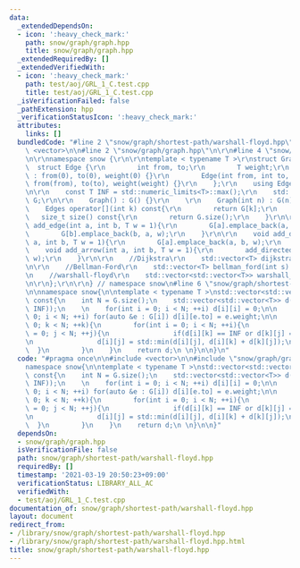 ```yaml
---
data:
  _extendedDependsOn:
  - icon: ':heavy_check_mark:'
    path: snow/graph/graph.hpp
    title: snow/graph/graph.hpp
  _extendedRequiredBy: []
  _extendedVerifiedWith:
  - icon: ':heavy_check_mark:'
    path: test/aoj/GRL_1_C.test.cpp
    title: test/aoj/GRL_1_C.test.cpp
  _isVerificationFailed: false
  _pathExtension: hpp
  _verificationStatusIcon: ':heavy_check_mark:'
  attributes:
    links: []
  bundledCode: "#line 2 \"snow/graph/shortest-path/warshall-floyd.hpp\"\n\n#include\
    \ <vector>\n\n#line 2 \"snow/graph/graph.hpp\"\n\r\n#line 4 \"snow/graph/graph.hpp\"\
    \n\r\nnamespace snow {\r\n\r\ntemplate < typename T >\r\nstruct Graph {\r\n  \
    \  struct Edge {\r\n        int from, to;\r\n        T weight;\r\n        Edge()\
    \ : from(0), to(0), weight(0) {}\r\n        Edge(int from, int to, T weight) :\
    \ from(from), to(to), weight(weight) {}\r\n    };\r\n    using Edges = std::vector<Edge>;\r\
    \n\r\n    const T INF = std::numeric_limits<T>::max();\r\n    std::vector<Edges>\
    \ G;\r\n\r\n    Graph() : G() {}\r\n    \r\n    Graph(int n) : G(n) {}\r\n\r\n\
    \    Edges operator[](int k) const{\r\n        return G[k];\r\n    }\r\n\r\n \
    \   size_t size() const{\r\n        return G.size();\r\n    }\r\n\r\n    void\
    \ add_edge(int a, int b, T w = 1){\r\n        G[a].emplace_back(a, b, w);\r\n\
    \        G[b].emplace_back(b, a, w);\r\n    }\r\n\r\n    void add_directed_edge(int\
    \ a, int b, T w = 1){\r\n        G[a].emplace_back(a, b, w);\r\n    }\r\n\r\n\
    \    void add_arrow(int a, int b, T w = 1){\r\n        add_directed_edge(a, b,\
    \ w);\r\n    }\r\n\r\n    //Dijkstra\r\n    std::vector<T> dijkstra(int s) const;\r\
    \n\r\n    //Bellman-Ford\r\n    std::vector<T> bellman_ford(int s) const;\r\n\r\
    \n    //warshall-floyd\r\n    std::vector<std::vector<T>> warshall_floyd() const;\r\
    \n\r\n};\r\n\r\n} // namespace snow\n#line 6 \"snow/graph/shortest-path/warshall-floyd.hpp\"\
    \n\nnamespace snow{\n\ntemplate < typename T >\nstd::vector<std::vector<T>> Graph<T>::warshall_floyd()\
    \ const{\n    int N = G.size();\n    std::vector<std::vector<T>> d(N, std::vector<T>(N,\
    \ INF));\n    \n    for(int i = 0; i < N; ++i) d[i][i] = 0;\n\n    for(int i =\
    \ 0; i < N; ++i) for(auto &e : G[i]) d[i][e.to] = e.weight;\n\n    for(int k =\
    \ 0; k < N; ++k){\n        for(int i = 0; i < N; ++i){\n            for(int j\
    \ = 0; j < N; ++j){\n                if(d[i][k] == INF or d[k][j] == INF) continue;\n\
    \n                d[i][j] = std::min(d[i][j], d[i][k] + d[k][j]);\n          \
    \  }\n        }\n    }\n    return d;\n \n}\n\n}\n"
  code: "#pragma once\n\n#include <vector>\n\n#include \"snow/graph/graph.hpp\"\n\n\
    namespace snow{\n\ntemplate < typename T >\nstd::vector<std::vector<T>> Graph<T>::warshall_floyd()\
    \ const{\n    int N = G.size();\n    std::vector<std::vector<T>> d(N, std::vector<T>(N,\
    \ INF));\n    \n    for(int i = 0; i < N; ++i) d[i][i] = 0;\n\n    for(int i =\
    \ 0; i < N; ++i) for(auto &e : G[i]) d[i][e.to] = e.weight;\n\n    for(int k =\
    \ 0; k < N; ++k){\n        for(int i = 0; i < N; ++i){\n            for(int j\
    \ = 0; j < N; ++j){\n                if(d[i][k] == INF or d[k][j] == INF) continue;\n\
    \n                d[i][j] = std::min(d[i][j], d[i][k] + d[k][j]);\n          \
    \  }\n        }\n    }\n    return d;\n \n}\n\n}"
  dependsOn:
  - snow/graph/graph.hpp
  isVerificationFile: false
  path: snow/graph/shortest-path/warshall-floyd.hpp
  requiredBy: []
  timestamp: '2021-03-19 20:50:23+09:00'
  verificationStatus: LIBRARY_ALL_AC
  verifiedWith:
  - test/aoj/GRL_1_C.test.cpp
documentation_of: snow/graph/shortest-path/warshall-floyd.hpp
layout: document
redirect_from:
- /library/snow/graph/shortest-path/warshall-floyd.hpp
- /library/snow/graph/shortest-path/warshall-floyd.hpp.html
title: snow/graph/shortest-path/warshall-floyd.hpp
---
```

